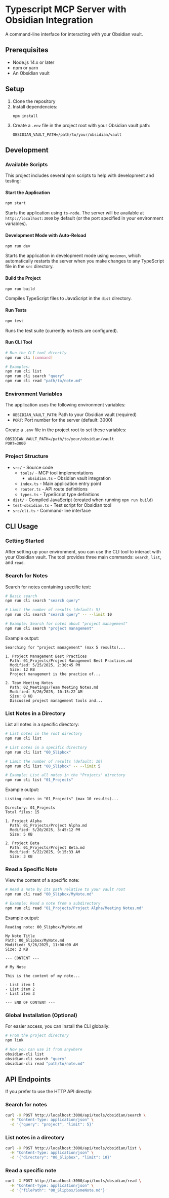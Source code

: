 # Typescript MCP Server with Obsidian Integration

A command-line interface for interacting with your Obsidian vault.

## Prerequisites

- Node.js 14.x or later
- npm or yarn
- An Obsidian vault

## Setup

1. Clone the repository
2. Install dependencies:
   ```
   npm install
   ```
3. Create a `.env` file in the project root with your Obsidian vault path:
   ```
   OBSIDIAN_VAULT_PATH=/path/to/your/obsidian/vault
   ```


## Development

### Available Scripts

This project includes several npm scripts to help with development and testing:

#### Start the Application
```bash
npm start
```
Starts the application using `ts-node`. The server will be available at `http://localhost:3000` by default (or the port specified in your environment variables).

#### Development Mode with Auto-Reload
```bash
npm run dev
```
Starts the application in development mode using `nodemon`, which automatically restarts the server when you make changes to any TypeScript file in the `src` directory.

#### Build the Project
```bash
npm run build
```
Compiles TypeScript files to JavaScript in the `dist` directory.

#### Run Tests
```bash
npm test
```
Runs the test suite (currently no tests are configured).

#### Run CLI Tool
```bash
# Run the CLI tool directly
npm run cli [command]

# Examples:
npm run cli list
npm run cli search "query"
npm run cli read "path/to/note.md"
```

### Environment Variables

The application uses the following environment variables:

- `OBSIDIAN_VAULT_PATH`: Path to your Obsidian vault (required)
- `PORT`: Port number for the server (default: 3000)

Create a `.env` file in the project root to set these variables:
```env
OBSIDIAN_VAULT_PATH=/path/to/your/obsidian/vault
PORT=3000
```

### Project Structure

- `src/` - Source code
  - `tools/` - MCP tool implementations
    - `obsidian.ts` - Obsidian vault integration
  - `index.ts` - Main application entry point
  - `router.ts` - API route definitions
  - `types.ts` - TypeScript type definitions
- `dist/` - Compiled JavaScript (created when running `npm run build`)
- `test-obsidian.ts` - Test script for Obsidian tool
- `src/cli.ts` - Command-line interface

## CLI Usage

### Getting Started

After setting up your environment, you can use the CLI tool to interact with your Obsidian vault. The tool provides three main commands: `search`, `list`, and `read`.

### Search for Notes

Search for notes containing specific text:

```bash
# Basic search
npm run cli search "search query"

# Limit the number of results (default: 5)
npm run cli search "search query" -- --limit 10

# Example: Search for notes about "project management"
npm run cli search "project management"
```

Example output:
```
Searching for "project management" (max 5 results)...

1. Project Management Best Practices
  Path: 01_Projects/Project Management Best Practices.md
  Modified: 5/25/2025, 2:30:45 PM
  Size: 12 KB
  Project management is the practice of...

2. Team Meeting Notes
  Path: 02_Meetings/Team Meeting Notes.md
  Modified: 5/26/2025, 10:15:22 AM
  Size: 8 KB
  Discussed project management tools and...
```

### List Notes in a Directory

List all notes in a specific directory:

```bash
# List notes in the root directory
npm run cli list

# List notes in a specific directory
npm run cli list "00_Slipbox"

# Limit the number of results (default: 10)
npm run cli list "00_Slipbox" -- --limit 5

# Example: List all notes in the "Projects" directory
npm run cli list "01_Projects"
```

Example output:
```
Listing notes in "01_Projects" (max 10 results)...

Directory: 01_Projects
Total files: 15

1. Project Alpha
  Path: 01_Projects/Project Alpha.md
  Modified: 5/20/2025, 3:45:12 PM
  Size: 5 KB

2. Project Beta
  Path: 01_Projects/Project Beta.md
  Modified: 5/22/2025, 9:15:33 AM
  Size: 3 KB
```

### Read a Specific Note

View the content of a specific note:

```bash
# Read a note by its path relative to your vault root
npm run cli read "00_Slipbox/MyNote.md"

# Example: Read a note from a subdirectory
npm run cli read "01_Projects/Project Alpha/Meeting Notes.md"
```

Example output:
```
Reading note: 00_Slipbox/MyNote.md

My Note Title
Path: 00_Slipbox/MyNote.md
Modified: 5/26/2025, 11:00:00 AM
Size: 2 KB

--- CONTENT ---

# My Note

This is the content of my note...

- List item 1
- List item 2
- List item 3

--- END OF CONTENT ---
```

### Global Installation (Optional)

For easier access, you can install the CLI globally:

```bash
# From the project directory
npm link

# Now you can use it from anywhere
obsidian-cli list
obsidian-cli search "query"
obsidian-cli read "path/to/note.md"
```

## API Endpoints

If you prefer to use the HTTP API directly:

### Search for notes
```bash
curl -X POST http://localhost:3000/api/tools/obsidian/search \
  -H "Content-Type: application/json" \
  -d '{"query": "project", "limit": 5}'
```

### List notes in a directory
```bash
curl -X POST http://localhost:3000/api/tools/obsidian/list \
  -H "Content-Type: application/json" \
  -d '{"directory": "00_Slipbox", "limit": 10}'
```

### Read a specific note
```bash
curl -X POST http://localhost:3000/api/tools/obsidian/read \
  -H "Content-Type: application/json" \
  -d '{"filePath": "00_Slipbox/SomeNote.md"}'
```
